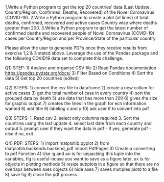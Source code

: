 1.Write a Python program to get the top 20 countries' data (Last Update, Country/Region, Confirmed, Deaths, Recovered) of the Novel Coronavirus (COVID-19).
2.Write a Python program to create a plot (of lines) of total deaths, confirmed, recovered and active cases Country wise where deaths greater than 200.
3.Write a Python program to get the latest number of confirmed deaths and recovered people of Novel Coronavirus (COVID-19) cases per Country/Region and per Province/State of the particular country.

Please allow the user to generate PDFs once they receive results from exercise 1,2 & 3 stated above.
Leverage the use of the Pandas package and the following COVID19 data set to complete this challenge.






Q1)
    STEP: 
        1) Analyse and organise CSV file
        2) Read Pandas documentation - https://pandas.pydata.org/docs/
        3) Filter Based on Conditions
        4) Sort the data
        5) Get top 20 countries (edited)
      
      
Q2)
    STEPS:
        1) convert the csv file to dataframe
        2) create a new collum for active cases
        3) get the total number of case in every country
        4) sort the grouped  data  by death
        5) use data that has more than 200
        6) gives the size for graphic output
        7) creates the lines in the graph  for ech information wanted
        8) add title
        9) labeling x and y
        10) ask user if to convert into pdf
          
      
Q3) 
    STEPS:
      1. Read csv
      2. select only columns required
      3. Sort the countries using the last update
      4. select last date from each country and output
      5. prompt user if they want the data in pdf
          - if yes, generate pdf
          - else if no, exit
          
 Q4) PDF:
    STEPS:
      1) import matplotlib.pyplot
      2) from matplotlib.backends.backend_pdf import PdfPages
      3) Create a converting to pdf Function
      4) Use ig  and ax-is for unpacking  this tuple into the variables, fig is useful incase you want to save as a figure later, ax is for objects in plotting methods
      5) resize subplots in a figure so that there are no overlaps between axes objects
      6) hide axes
      7) saves mutiples plotd to a file
      8) save fig
      9) close the pdf process
      
      
      
      
      
      
